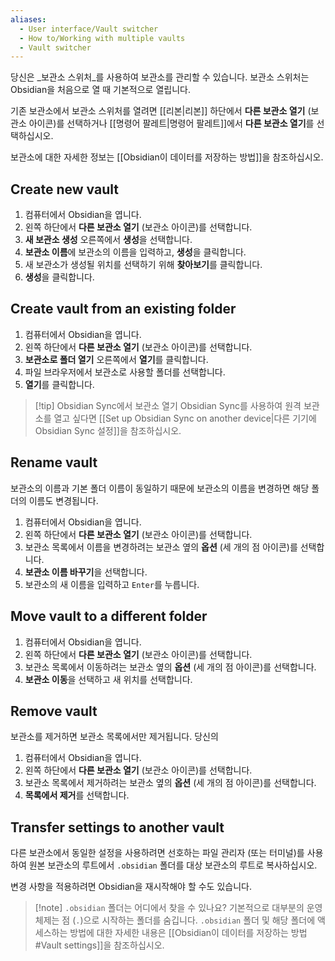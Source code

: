 ```yaml
---
aliases:
  - User interface/Vault switcher
  - How to/Working with multiple vaults
  - Vault switcher
---
```

당신은 _보관소 스위처_를 사용하여 보관소를 관리할 수 있습니다. 보관소 스위처는 Obsidian을 처음으로 열 때 기본적으로 열립니다.

기존 보관소에서 보관소 스위처를 열려면 [[리본|리본]] 하단에서 **다른 보관소 열기** (보관소 아이콘)를 선택하거나 [[명령어 팔레트|명령어 팔레트]]에서 **다른 보관소 열기**를 선택하십시오.

보관소에 대한 자세한 정보는 [[Obsidian이 데이터를 저장하는 방법]]을 참조하십시오.

## Create new vault

1. 컴퓨터에서 Obsidian을 엽니다.
2. 왼쪽 하단에서 **다른 보관소 열기** (보관소 아이콘)를 선택합니다.
3. **새 보관소 생성** 오른쪽에서 **생성**을 선택합니다.
4. **보관소 이름**에 보관소의 이름을 입력하고, **생성**을 클릭합니다.
5. 새 보관소가 생성될 위치를 선택하기 위해 **찾아보기**를 클릭합니다.
6. **생성**을 클릭합니다.

## Create vault from an existing folder

1. 컴퓨터에서 Obsidian을 엽니다.
2. 왼쪽 하단에서 **다른 보관소 열기** (보관소 아이콘)를 선택합니다.
3. **보관소로 폴더 열기** 오른쪽에서 **열기**를 클릭합니다.
4. 파일 브라우저에서 보관소로 사용할 폴더를 선택합니다.
5. **열기**를 클릭합니다.

> [!tip] Obsidian Sync에서 보관소 열기
> Obsidian Sync를 사용하여 원격 보관소를 열고 싶다면 [[Set up Obsidian Sync on another device|다른 기기에 Obsidian Sync 설정]]을 참조하십시오.

## Rename vault

보관소의 이름과 기본 폴더 이름이 동일하기 때문에 보관소의 이름을 변경하면 해당 폴더의 이름도 변경됩니다.

1. 컴퓨터에서 Obsidian을 엽니다.
2. 왼쪽 하단에서 **다른 보관소 열기** (보관소 아이콘)를 선택합니다.
3. 보관소 목록에서 이름을 변경하려는 보관소 옆의 **옵션** (세 개의 점 아이콘)를 선택합니다.
4. **보관소 이름 바꾸기**을 선택합니다.
5. 보관소의 새 이름을 입력하고 `Enter`를 누릅니다.

## Move vault to a different folder

1. 컴퓨터에서 Obsidian을 엽니다.
2. 왼쪽 하단에서 **다른 보관소 열기** (보관소 아이콘)를 선택합니다.
3. 보관소 목록에서 이동하려는 보관소 옆의 **옵션** (세 개의 점 아이콘)를 선택합니다.
4. **보관소 이동**을 선택하고 새 위치를 선택합니다.

## Remove vault

보관소를 제거하면 보관소 목록에서만 제거됩니다. 당신의

1. 컴퓨터에서 Obsidian을 엽니다.
2. 왼쪽 하단에서 **다른 보관소 열기** (보관소 아이콘)를 선택합니다.
3. 보관소 목록에서 제거하려는 보관소 옆의 **옵션** (세 개의 점 아이콘)를 선택합니다.
4. **목록에서 제거**를 선택합니다.

## Transfer settings to another vault

다른 보관소에서 동일한 설정을 사용하려면 선호하는 파일 관리자 (또는 터미널)를 사용하여 원본 보관소의 루트에서 `.obsidian` 폴더를 대상 보관소의 루트로 복사하십시오.

변경 사항을 적용하려면 Obsidian을 재시작해야 할 수도 있습니다.

> [!note] `.obsidian` 폴더는 어디에서 찾을 수 있나요?
> 기본적으로 대부분의 운영 체제는 점 (`.`)으로 시작하는 폴더를 숨깁니다. `.obsidian` 폴더 및 해당 폴더에 액세스하는 방법에 대한 자세한 내용은 [[Obsidian이 데이터를 저장하는 방법#Vault settings]]을 참조하십시오.
